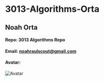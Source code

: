 # 3013-Algorithms-Orta

## Noah Orta
#### Repo: 3013 Algorithms Repo
#### Email: noahraulscout@gmail.com

#### Avatar:
![Avatar](https://www.google.com/url?sa=i&url=https%3A%2F%2Fseeklogo.com%2Fvector-logo%2F386264%2Fassociacao-hunter-hunterxhunter&psig=AOvVaw2VR715uFrUUtyC4OjNIsQO&ust=1642046126326000&source=images&cd=vfe&ved=0CAsQjRxqFwoTCNi05dOoq_UCFQAAAAAdAAAAABAQ)
